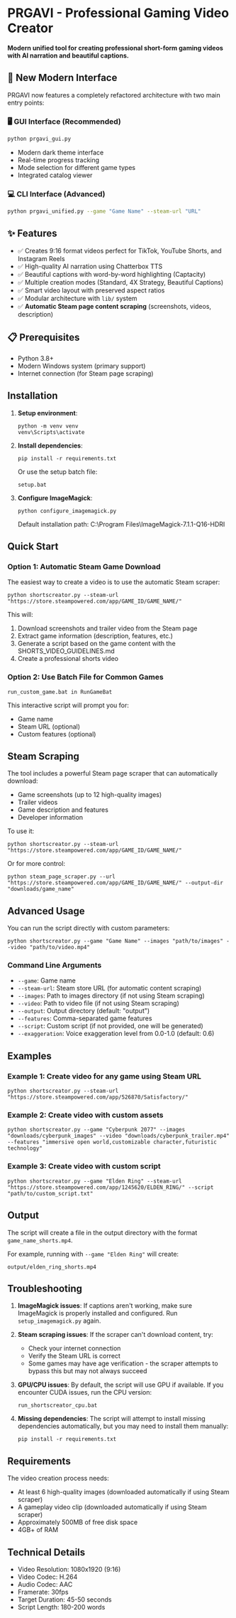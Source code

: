 # PRGAVI - Professional Gaming Video Creator

**Modern unified tool for creating professional short-form gaming videos with AI narration and beautiful captions.**

## 🚀 New Modern Interface

PRGAVI now features a completely refactored architecture with two main entry points:

### 🖥️ GUI Interface (Recommended)
```bash
python prgavi_gui.py
```
- Modern dark theme interface
- Real-time progress tracking
- Mode selection for different game types
- Integrated catalog viewer

### 💻 CLI Interface (Advanced)
```bash
python prgavi_unified.py --game "Game Name" --steam-url "URL"
```

## ✨ Features

- ✅ Creates 9:16 format videos perfect for TikTok, YouTube Shorts, and Instagram Reels
- ✅ High-quality AI narration using Chatterbox TTS
- ✅ Beautiful captions with word-by-word highlighting (Captacity)
- ✅ Multiple creation modes (Standard, 4X Strategy, Beautiful Captions)
- ✅ Smart video layout with preserved aspect ratios
- ✅ Modular architecture with `lib/` system
- ✅ **Automatic Steam page content scraping** (screenshots, videos, description)

## 📋 Prerequisites

- Python 3.8+ 
- Modern Windows system (primary support)
- Internet connection (for Steam page scraping)

## Installation

1. **Setup environment**:
   ```
   python -m venv venv
   venv\Scripts\activate
   ```

2. **Install dependencies**:
   ```
   pip install -r requirements.txt
   ```
   
   Or use the setup batch file:
   ```
   setup.bat
   ```

3. **Configure ImageMagick**: 
   ```
   python configure_imagemagick.py
   ```
   
   Default installation path: C:\Program Files\ImageMagick-7.1.1-Q16-HDRI

## Quick Start

### Option 1: Automatic Steam Game Download

The easiest way to create a video is to use the automatic Steam scraper:

```
python shortscreator.py --steam-url "https://store.steampowered.com/app/GAME_ID/GAME_NAME/"
```

This will:
1. Download screenshots and trailer video from the Steam page
2. Extract game information (description, features, etc.)
3. Generate a script based on the game content with the SHORTS_VIDEO_GUIDELINES.md
4. Create a professional shorts video

### Option 2: Use Batch File for Common Games

```
run_custom_game.bat in RunGameBat 
```

This interactive script will prompt you for:
- Game name
- Steam URL (optional)
- Custom features (optional)

## Steam Scraping

The tool includes a powerful Steam page scraper that can automatically download:

- Game screenshots (up to 12 high-quality images)
- Trailer videos
- Game description and features
- Developer information

To use it:

```
python shortscreator.py --steam-url "https://store.steampowered.com/app/GAME_ID/GAME_NAME/"
```

Or for more control:

```
python steam_page_scraper.py --url "https://store.steampowered.com/app/GAME_ID/GAME_NAME/" --output-dir "downloads/game_name"
```

## Advanced Usage

You can run the script directly with custom parameters:

```
python shortscreator.py --game "Game Name" --images "path/to/images" --video "path/to/video.mp4"
```

### Command Line Arguments

- `--game`: Game name
- `--steam-url`: Steam store URL (for automatic content scraping)
- `--images`: Path to images directory (if not using Steam scraping)
- `--video`: Path to video file (if not using Steam scraping)
- `--output`: Output directory (default: "output")
- `--features`: Comma-separated game features
- `--script`: Custom script (if not provided, one will be generated)
- `--exaggeration`: Voice exaggeration level from 0.0-1.0 (default: 0.6)

## Examples

### Example 1: Create video for any game using Steam URL

```
python shortscreator.py --steam-url "https://store.steampowered.com/app/526870/Satisfactory/"
```

### Example 2: Create video with custom assets

```
python shortscreator.py --game "Cyberpunk 2077" --images "downloads/cyberpunk_images" --video "downloads/cyberpunk_trailer.mp4" --features "immersive open world,customizable character,futuristic technology"
```

### Example 3: Create video with custom script

```
python shortscreator.py --game "Elden Ring" --steam-url "https://store.steampowered.com/app/1245620/ELDEN_RING/" --script "path/to/custom_script.txt"
```

## Output

The script will create a file in the output directory with the format `game_name_shorts.mp4`.

For example, running with `--game "Elden Ring"` will create:
```
output/elden_ring_shorts.mp4
```

## Troubleshooting

1. **ImageMagick issues**: If captions aren't working, make sure ImageMagick is properly installed and configured. Run `setup_imagemagick.py` again.

2. **Steam scraping issues**: If the scraper can't download content, try:
   - Check your internet connection
   - Verify the Steam URL is correct
   - Some games may have age verification - the scraper attempts to bypass this but may not always succeed

3. **GPU/CPU issues**: By default, the script will use GPU if available. If you encounter CUDA issues, run the CPU version:
   ```
   run_shortscreator_cpu.bat
   ```

4. **Missing dependencies**: The script will attempt to install missing dependencies automatically, but you may need to install them manually:
   ```
   pip install -r requirements.txt
   ```

## Requirements

The video creation process needs:
- At least 6 high-quality images (downloaded automatically if using Steam scraper)
- A gameplay video clip (downloaded automatically if using Steam scraper)
- Approximately 500MB of free disk space
- 4GB+ of RAM

## Technical Details

- Video Resolution: 1080x1920 (9:16)
- Video Codec: H.264
- Audio Codec: AAC
- Framerate: 30fps
- Target Duration: 45-50 seconds
- Script Length: 180-200 words 